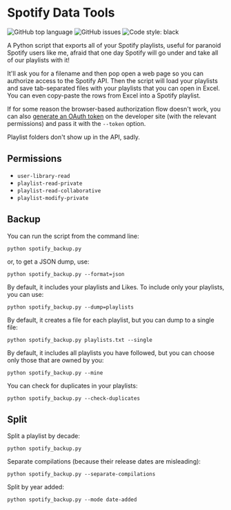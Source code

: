# Spotify Data Tools

![GitHub top language](https://img.shields.io/github/languages/top/skarfie123/SpotifyDataTools)
![GitHub issues](https://img.shields.io/github/issues/skarfie123/SpotifyDataTools)
![Code style: black](https://img.shields.io/badge/code%20style-black-000000.svg)

A Python script that exports all of your Spotify playlists, useful for paranoid Spotify users like me, afraid that one day Spotify will go under and take all of our playlists with it!

It'll ask you for a filename and then pop open a web page so you can authorize access to the Spotify API. Then the script will load your playlists and save tab-separated files with your playlists that you can open in Excel. You can even copy-paste the rows from Excel into a Spotify playlist.

If for some reason the browser-based authorization flow doesn't work, you can also [generate an OAuth token](https://developer.spotify.com/web-api/console/get-playlists/) on the developer site (with the relevant permissions) and pass it with the `--token` option.

Playlist folders don't show up in the API, sadly.

## Permissions

- `user-library-read`
- `playlist-read-private`
- `playlist-read-collaborative`
- `playlist-modify-private`

## Backup

You can run the script from the command line:

`python spotify_backup.py`

or, to get a JSON dump, use:

`python spotify_backup.py --format=json`

By default, it includes your playlists and Likes. To include only your playlists, you can use:

`python spotify_backup.py --dump=playlists`

By default, it creates a file for each playlist, but you can dump to a single file:

`python spotify_backup.py playlists.txt --single`

By default, it includes all playlists you have followed, but you can choose only those that are owned by you:

`python spotify_backup.py --mine`

You can check for duplicates in your playlists:

`python spotify_backup.py --check-duplicates`

## Split

Split a playlist by decade:

`python spotify_backup.py`

Separate compilations (because their release dates are misleading):

`python spotify_backup.py --separate-compilations`

Split by year added:

`python spotify_backup.py --mode date-added`
